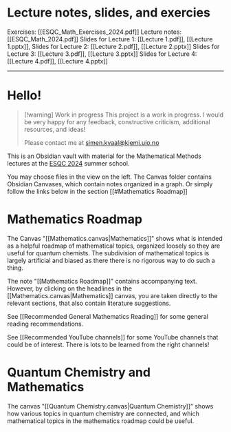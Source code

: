 # Lecture notes, slides, and exercies

Exercises: [[ESQC_Math_Exercises_2024.pdf]]
Lecture notes: [[ESQC_Math_2024.pdf]]
Slides for Lecture 1: [[Lecture 1.pdf]], [[Lecture 1.pptx]], 
Slides for Lecture 2: [[Lecture 2.pdf]], [[Lecture 2.pptx]]
Slides for Lecture 3: [[Lecture 3.pdf]], [[Lecture 3.pptx]]
Slides for Lecture 4: [[Lecture 4.pdf]], [[Lecture 4.pptx]]


---

# Hello!

>[!warning] Work in progress
>This project is a work in progress. I would be very happy for any feedback, constructive criticism, additional resources, and ideas!
>
>Please contact me at simen.kvaal@kjemi.uio.no
>


This is an Obsidian vault with material for the Mathematical Methods lectures at the [ESQC 2024](www.esqc.org) summer school.

You may choose files in the view on the left. The Canvas folder contains Obsidian Canvases, which contain notes organized in a graph. Or simply follow the links below in the section [[#Mathematics Roadmap]]


# Mathematics Roadmap

The  Canvas "[[Mathematics.canvas|Mathematics]]" shows what is intended as a helpful roadmap of mathematical topics, organized loosely so they are useful for quantum chemists. The subdivision of mathematical topics is largely artificial and biased as there there is no rigorous way to do such a thing. 


The note "[[Mathematics Roadmap]]" contains accompanying text. However, by clicking on the headlines in the [[Mathematics.canvas|Mathematics]] canvas, you are taken directly to the relevant sections, that also contain literature suggestions.

See  [[Recommended General Mathematics Reading]] for some general reading recommendations.

See [[Recommended YouTube channels]] for some YouTube channels that could be of interest. There is lots to be learned from the right channels!

# Quantum Chemistry and Mathematics

The canvas "[[Quantum Chemistry.canvas|Quantum Chemistry]]" shows how various topics in quantum chemistry are connected, and which mathematical topics in the mathematics roadmap could be useful.







